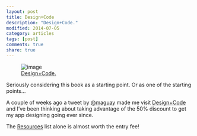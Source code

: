 ```yaml
---
layout: post
title: Design+Code
description: "Design+Code."
modified: 2014-07-05
category: articles
tags: [post]
comments: true
share: true
---
```


<figure>
	<a href="http://designcode.io/"></a><img src="http://guezota.github.com/images/designcode.png" alt="image" /></a>
	<figcaption><a href="http://designcode.io/">Design+Code.</a></figcaption>
</figure>

Seriously considering this book as a starting point. Or as one of the starting points…

A couple of weeks ago a tweet by [@maguay](https://twitter.com/maguay/status/476592649395118081) made me visit [Design+Code](http://designcode.io/) and I’ve been thinking about taking advantage of the 50% discount to get my app designing going ever since.

The [Resources](http://designcode.io/learn) list alone is almost worth the entry fee!
